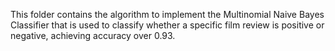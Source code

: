 This folder contains the algorithm to implement the Multinomial Naive Bayes Classifier that is used to classify whether a specific film review is positive or negative, achieving accuracy over 0.93.
